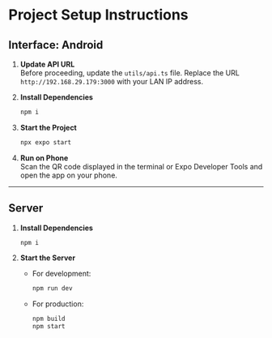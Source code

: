 # Project Setup Instructions

## Interface: Android

1. **Update API URL**  
    Before proceeding, update the `utils/api.ts` file. Replace the URL `http://192.168.29.179:3000` with your LAN IP address.

2. **Install Dependencies**  
    ```bash
    npm i
    ```

3. **Start the Project**  
    ```bash
    npx expo start
    ```

4. **Run on Phone**  
    Scan the QR code displayed in the terminal or Expo Developer Tools and open the app on your phone.

---

## Server

1. **Install Dependencies**  
    ```bash
    npm i
    ```

2. **Start the Server**  
    - For development:
      ```bash
      npm run dev
      ```
    - For production:
      ```bash
      npm build
      npm start
      ```